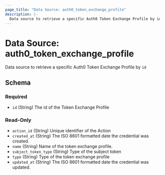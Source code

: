 ```yaml
---
page_title: "Data Source: auth0_token_exchange_profile"
description: |-
  Data source to retrieve a specific Auth0 Token Exchange Profile by id
---
```


# Data Source: auth0_token_exchange_profile

Data source to retrieve a specific Auth0 Token Exchange Profile by `id`



<!-- schema generated by tfplugindocs -->
## Schema

### Required

- `id` (String) The id of the Token Exchange Profile

### Read-Only

- `action_id` (String) Unique identifier of the Action
- `created_at` (String) The ISO 8601 formatted date the credential was created.
- `name` (String) Name of the token exchange profile.
- `subject_token_type` (String) Type of the subject token
- `type` (String) Type of the token exchange profile
- `updated_at` (String) The ISO 8601 formatted date the credential was updated.


